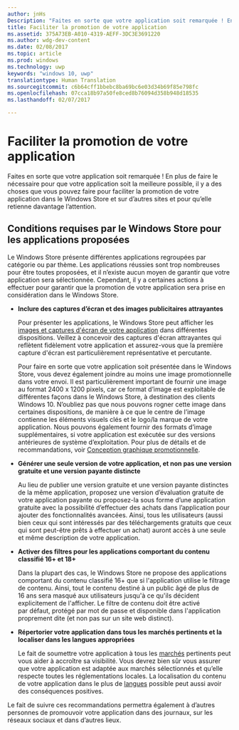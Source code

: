 ```yaml
---
author: jnHs
Description: "Faites en sorte que votre application soit remarquée ! En plus de faire le nécessaire pour que votre application soit la meilleure possible, il y a des choses que vous pouvez faire pour faciliter la promotion de votre application dans le Windows Store et sur d’autres sites et pour qu’elle retienne davantage l’attention."
title: Faciliter la promotion de votre application
ms.assetid: 375A73EB-A010-4319-AEFF-3DC3E3691220
ms.author: wdg-dev-content
ms.date: 02/08/2017
ms.topic: article
ms.prod: windows
ms.technology: uwp
keywords: "windows 10, uwp"
translationtype: Human Translation
ms.sourcegitcommit: c6b64cff1bbebc8ba69bc6e03d34b69f85e798fc
ms.openlocfilehash: 07cca18b97a50fe8ced8b76094d358b948d18535
ms.lasthandoff: 02/07/2017

---
```


# <a name="make-your-app-easier-to-promote"></a>Faciliter la promotion de votre application


Faites en sorte que votre application soit remarquée ! En plus de faire le nécessaire pour que votre application soit la meilleure possible, il y a des choses que vous pouvez faire pour faciliter la promotion de votre application dans le Windows Store et sur d’autres sites et pour qu’elle retienne davantage l’attention.

## <a name="windows-store-requirements-for-featured-apps"></a>Conditions requises par le Windows Store pour les applications proposées


Le Windows Store présente différentes applications regroupées par catégorie ou par thème. Les applications réussies sont trop nombreuses pour être toutes proposées, et il n’existe aucun moyen de garantir que votre application sera sélectionnée. Cependant, il y a certaines actions à effectuer pour garantir que la promotion de votre application sera prise en considération dans le Windows Store.

-   **Inclure des captures d’écran et des images publicitaires attrayantes**

    Pour présenter les applications, le Windows Store peut afficher les [images et captures d'écran de votre application](app-screenshots-and-images.md) dans différentes dispositions. Veillez à concevoir des captures d'écran attrayantes qui reflètent fidèlement votre application et assurez-vous que la première capture d'écran est particulièrement représentative et percutante.

    Pour faire en sorte que votre application soit présentée dans le Windows Store, vous devez également joindre au moins une image promotionnelle dans votre envoi. Il est particulièrement important de fournir une image au format 2400 x 1200 pixels, car ce format d’image est exploitable de différentes façons dans le Windows Store, à destination des clients Windows 10. N’oubliez pas que nous pouvons rogner cette image dans certaines dispositions, de manière à ce que le centre de l’image contienne les éléments visuels clés et le logo/la marque de votre application. Nous pouvons également fournir des formats d’image supplémentaires, si votre application est exécutée sur des versions antérieures de système d’exploitation. Pour plus de détails et de recommandations, voir [Conception graphique promotionnelle](app-screenshots-and-images.md#promotional-artwork).

-   **Générer une seule version de votre application, et non pas une version gratuite et une version payante distincte**

    Au lieu de publier une version gratuite et une version payante distinctes de la même application, proposez une version d’évaluation gratuite de votre application payante ou proposez-la sous forme d’une application gratuite avec la possibilité d’effectuer des achats dans l’application pour ajouter des fonctionnalités avancées. Ainsi, tous les utilisateurs (aussi bien ceux qui sont intéressés par des téléchargements gratuits que ceux qui sont peut-être prêts à effectuer un achat) auront accès à une seule et même description de votre application.

-   **Activer des filtres pour les applications comportant du contenu classifié 16+ et 18+**

    Dans la plupart des cas, le Windows Store ne propose des applications comportant du contenu classifié 16+ que si l'application utilise le filtrage de contenu. Ainsi, tout le contenu destiné à un public âgé de plus de 16 ans sera masqué aux utilisateurs jusqu'à ce qu'ils décident explicitement de l'afficher. Le filtre de contenu doit être activé par défaut, protégé par mot de passe et disponible dans l'application proprement dite (et non pas sur un site web distinct).

-   **Répertorier votre application dans tous les marchés pertinents et la localiser dans les langues appropriées**

    Le fait de soumettre votre application à tous les [marchés](define-pricing-and-market-selection.md) pertinents peut vous aider à accroître sa visibilité. Vous devrez bien sûr vous assurer que votre application est adaptée aux marchés sélectionnés et qu’elle respecte toutes les réglementations locales. La localisation du contenu de votre application dans le plus de [langues](supported-languages.md) possible peut aussi avoir des conséquences positives.

Le fait de suivre ces recommandations permettra également à d’autres personnes de promouvoir votre application dans des journaux, sur les réseaux sociaux et dans d’autres lieux.

 

 






